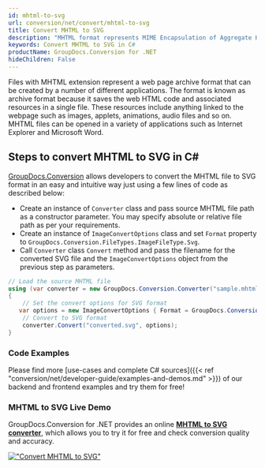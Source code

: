 ```yaml
---
id: mhtml-to-svg
url: conversion/net/convert/mhtml-to-svg
title: Convert MHTML to SVG
description: "MHTML format represents MIME Encapsulation of Aggregate HTML with .mhtml extension. Learn how to convert MHTML to SVG file programmatically in C# language using GroupDocs.Conversion for .NET library."
keywords: Convert MHTML to SVG in C#
productName: GroupDocs.Conversion for .NET
hideChildren: False
---
```


Files with MHTML extension represent a web page archive format that can be created by a number of different applications. The format is known as archive format because it saves the web HTML code and associated resources in a single file. These resources include anything linked to the webpage such as images, applets, animations, audio files and so on. MHTML files can be opened in a variety of applications such as Internet Explorer and Microsoft Word.

## Steps to convert MHTML to SVG in C#

[GroupDocs.Conversion](https://products.groupdocs.com/conversion/net) allows developers to convert the MHTML file to SVG format in an easy and intuitive way just using a few lines of code as described below:

* Create an instance of `Converter` class and pass source MHTML file path as a constructor parameter. You may specify absolute or relative file path as per your requirements. 
* Create an instance of `ImageConvertOptions` class and set `Format` property to `GroupDocs.Conversion.FileTypes.ImageFileType.Svg`.
* Call `Converter` class `Convert` method and pass the filename for the converted SVG file and the `ImageConvertOptions` object from the previous step as parameters.

```csharp
// Load the source MHTML file
using (var converter = new GroupDocs.Conversion.Converter("sample.mhtml"))
{
    // Set the convert options for SVG format
   var options = new ImageConvertOptions { Format = GroupDocs.Conversion.FileTypes.ImageFileType.Svg };
    // Convert to SVG format
    converter.Convert("converted.svg", options);
}
```

### Code Examples

Please find more [use-cases and complete C# sources]({{< ref "conversion/net/developer-guide/examples-and-demos.md" >}}) of our backend and frontend examples and try them for free!

### MHTML to SVG Live Demo

GroupDocs.Conversion for .NET provides an online [**MHTML to SVG converter**](https://products.groupdocs.app/conversion/mhtml-to-svg), which allows you to try it for free and check conversion quality and accuracy.

[!["Convert MHTML to SVG"](conversion/net/images/convert-to-svg/convert-mhtml-to-svg.png)](https://products.groupdocs.app/conversion/mhtml-to-svg)